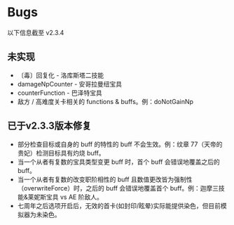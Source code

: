 # Bugs

以下信息截至 v2.3.4

## 未实现

- 〔毒〕回复化 - 洛库斯塔二技能
- damageNpCounter - 安哥拉曼纽宝具
- counterFunction - 巴泽特宝具
- 敌方 / 高难度关卡相关的 functions & buffs。例：doNotGainNp

## 已于v2.3.3版本修复

- 部分检查目标或自身的 buff 的特性的 buff 不会生效。例：纹章 77（天帝的贵妃）检测目标具有灼烧 buff。
- 当一个从者有复数的宝具类型变更 buff 时，首个 buff 会错误地覆盖之后的 buff。
- 当一个从者有复数的改变职阶相性的 buff 且数值更改皆为强制性（overwriteForce）时，之后的 buff 会错误地覆盖首个 buff。例：迦摩三技能&莱妮斯宝具 vs
  AE 阶敌人。
- 七周年之后选项开启后，无效的首卡(如封印/眩晕)实际能提供染色，但目前模拟器为未染色。